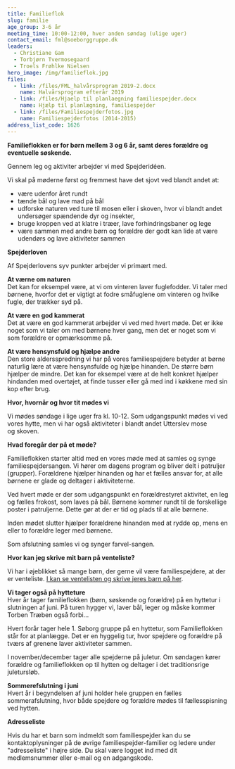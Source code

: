 ```yaml
---
title: Familieflok
slug: familie
age_group: 3-6 år
meeting_time: 10:00-12:00, hver anden søndag (ulige uger)
contact_email: fml@soeborggruppe.dk
leaders:
  - Christiane Gam
  - Torbjørn Tvermosegaard
  - Troels Frøhlke Nielsen
hero_image: /img/familieflok.jpg
files:
  - link: /files/FML_halvårsprogram 2019-2.docx
    name: Halvårsprogram efterår 2019
  - link: /files/Hjaelp til planlaegning familiespejder.docx
    name: Hjælp til planlægning, familiespejder
  - link: /files/Familiespejderfotos.jpg
    name: Familiespejderfotos (2014-2015)
address_list_code: 1626
---
```

**Familieflokken er&nbsp;for børn mellem 3 og 6 år, samt deres forældre og eventuelle søskende.**

Gennem leg og aktiviter arbejder vi med Spejderidéen.

Vi skal på møderne først og fremmest have det sjovt ved blandt andet at:

<ul><li>være udenfor året rundt</li><li>tænde bål og lave mad på bål</li><li>udforske naturen ved ture til mosen eller i skoven, hvor vi blandt andet undersøger spændende dyr og insekter,</li><li>bruge kroppen ved at klatre i træer, lave forhindringsbaner og lege</li><li>være sammen med andre børn og forældre der godt kan lide at være udendørs og lave aktiviteter sammen</li></ul>

**Spejderloven**

Af Spejderlovens syv punkter arbejder vi primært med.

<strong>At værne om naturen<br /></strong>Det kan for eksempel være, at vi om vinteren laver fuglefodder. Vi taler med børnene, hvorfor det er vigtigt at fodre småfuglene om vinteren&nbsp;og hvilke fugle, der trækker syd på.

**At være en god kammerat**<br />Det at være en god kammerat arbejder vi ved med hvert møde. Det er ikke noget som vi taler om med børnene hver gang, men det er noget som vi som forældre er opmærksomme på.

<strong>At være hensynsfuld og hjælpe andre<br /></strong>Den store aldersspredning vi har på vores familiespejdere betyder at børne naturlig lære at være hensynsfulde og hjælpe hinanden. De større børn hjælper de mindre. Det kan for eksempel være at de helt konkret hjælper hindanden med overtøjet, at finde tusser eller gå med ind i køkkene med sin kop efter brug.

**Hvor, hvornår og hvor tit&nbsp;mødes vi**

Vi mødes søndage i lige uger fra kl. 10-12. Som udgangspunkt mødes vi ved vores hytte, men vi har også aktiviteter i blandt andet Utterslev mose og&nbsp;skoven.

**Hvad foregår der på et møde?**

Familieflokken starter altid med en vores møde med at samles og synge familiespejdersangen. Vi hører om dagens program&nbsp;og bliver delt i patruljer (grupper). Forældrene hjælper hinanden og har et fælles ansvar for, at alle børnene er glade og deltager i aktiviteterne.

Ved hvert møde er der som udgangspunkt en forældrestyret aktivitet, en leg og fælles frokost, som laves på bål. Børnene kommer rundt til de forskellige poster i patruljerne. Dette gør at der er tid og plads til at alle børnene.

Inden mødet slutter&nbsp;hjælper forældrene hinanden med at rydde op, mens en eller to forældre leger med børnene.

Som afslutning samles vi og synger farvel-sangen.

**Hvor kan jeg skrive mit barn på venteliste?**

Vi har i øjeblikket så mange børn, der gerne vil være familiespejdere, at der er venteliste.&nbsp;[I kan se ventelisten og skrive jeres barn på her](/venteliste).

<strong>Vi tager også på hytteture<br /></strong>Hver år tager familieflokken (børn, søskende og forældre) på en hyttetur i slutningen af juni. På turen hygger vi, laver bål, leger og måske kommer Torben Træben også forbi...

Hvert forår tager hele 1. Søborg gruppe på en hyttetur, som Familieflokken står for at planlægge. Det er en hyggelig tur, hvor spejdere og forældre på tværs af grenene laver aktiviteter sammen.

I november/december&nbsp;tager alle spejderne på juletur. Om&nbsp;søndagen kører forældre og&nbsp;familieflokken op til hytten og deltager i det traditionsrige juletursløb.

<strong>Sommerefslutning i juni<br /></strong>Hvert år i begyndelsen af juni holder hele gruppen en fælles sommerafslutning, hvor både spejdere og forældre mødes til fællesspisning ved hytten.

**Adresseliste**

Hvis du har et barn som indmeldt som familiespejder kan du se kontaktoplysninger på de øvrige familiespejder-familier og ledere&nbsp;under "adresseliste" i højre side.&nbsp;Du&nbsp;skal være logget&nbsp;ind med dit medlemsnummer eller e-mail og en adgangskode.
